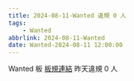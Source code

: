 ```yaml
---
title: 2024-08-11-Wanted 違規 0 人
tags:
    - Wanted
abbrlink: 2024-08-11-Wanted
date: Wanted-2024-08-11 12:00:00
---
```

Wanted 板 [板規連結](https://www.ptt.cc/bbs/Wanted/M.1608829773.A.D3B.html)
昨天違規 0 人
